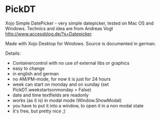 # PickDT
Xojo Simple DatePicker - very simple datepicker, tested on Mac OS and Windows. 
Technics and idea are from Andreas Vogt http://www.accessblog.de/?s=Datepicker.

Made with Xojo Desktop for Windows. Source is documented in german.

Details:

- Containercontrol with no use of external libs or graphics
- easy to change
- in english and german
- no AM/PM-mode, for now it is just for 24 hours
- week can start on monday and on sunday (set PickDT.weekstartsonmonday = False)
- date and time textfields are readonly
- works (as it is) in modal mode (Window.ShowModal)
- you have to put it into a window, to open it in a non modal state
- it's free, but pretty nice ;)
